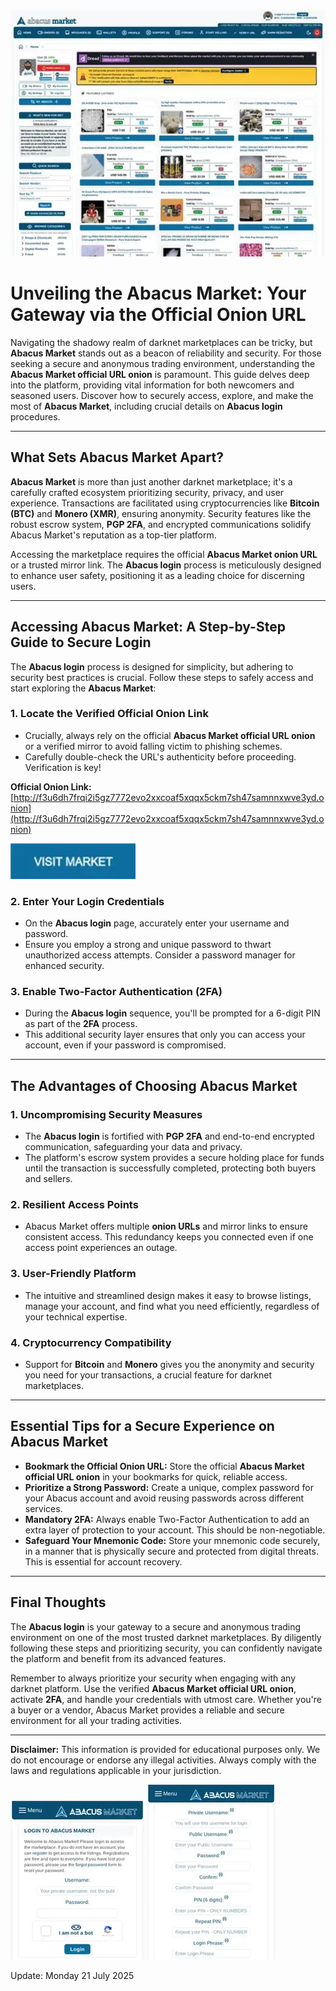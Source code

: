 <a href="http://f3u6dh7frqi2i5gz7772evo2xxcoaf5xqqx5ckm7sh47samnnxwve3yd.onion"><img src="/asset/info.webp" alt="Abacus Market Preview" style="max-width: 100%;"></a>

# Unveiling the Abacus Market: Your Gateway via the Official Onion URL

Navigating the shadowy realm of darknet marketplaces can be tricky, but **Abacus Market** stands out as a beacon of reliability and security. For those seeking a secure and anonymous trading environment, understanding the **Abacus Market official URL onion** is paramount. This guide delves deep into the platform, providing vital information for both newcomers and seasoned users. Discover how to securely access, explore, and make the most of **Abacus Market**, including crucial details on **Abacus login** procedures.

---

## What Sets Abacus Market Apart?

**Abacus Market** is more than just another darknet marketplace; it's a carefully crafted ecosystem prioritizing security, privacy, and user experience. Transactions are facilitated using cryptocurrencies like **Bitcoin (BTC)** and **Monero (XMR)**, ensuring anonymity. Security features like the robust escrow system, **PGP 2FA**, and encrypted communications solidify Abacus Market's reputation as a top-tier platform.

Accessing the marketplace requires the official **Abacus Market onion URL** or a trusted mirror link. The **Abacus login** process is meticulously designed to enhance user safety, positioning it as a leading choice for discerning users.

---

## Accessing Abacus Market: A Step-by-Step Guide to Secure Login

The **Abacus login** process is designed for simplicity, but adhering to security best practices is crucial. Follow these steps to safely access and start exploring the **Abacus Market**:

### 1. **Locate the Verified Official Onion Link**

*   Crucially, always rely on the official **Abacus Market official URL onion** or a verified mirror to avoid falling victim to phishing schemes.
*   Carefully double-check the URL's authenticity before proceeding. Verification is key!

**Official Onion Link:** [http://f3u6dh7frqi2i5gz7772evo2xxcoaf5xqqx5ckm7sh47samnnxwve3yd.onion](http://f3u6dh7frqi2i5gz7772evo2xxcoaf5xqqx5ckm7sh47samnnxwve3yd.onion)

[<img src="/asset/close.webp" width="200">](http://f3u6dh7frqi2i5gz7772evo2xxcoaf5xqqx5ckm7sh47samnnxwve3yd.onion)

### 2. **Enter Your Login Credentials**

*   On the **Abacus login** page, accurately enter your username and password.
*   Ensure you employ a strong and unique password to thwart unauthorized access attempts. Consider a password manager for enhanced security.

### 3. **Enable Two-Factor Authentication (2FA)**

*   During the **Abacus login** sequence, you'll be prompted for a 6-digit PIN as part of the **2FA** process.
*   This additional security layer ensures that only you can access your account, even if your password is compromised.

---

## The Advantages of Choosing Abacus Market

### 1. **Uncompromising Security Measures**

*   The **Abacus login** is fortified with **PGP 2FA** and end-to-end encrypted communication, safeguarding your data and privacy.
*   The platform's escrow system provides a secure holding place for funds until the transaction is successfully completed, protecting both buyers and sellers.

### 2. **Resilient Access Points**

*   Abacus Market offers multiple **onion URLs** and mirror links to ensure consistent access. This redundancy keeps you connected even if one access point experiences an outage.

### 3. **User-Friendly Platform**

*   The intuitive and streamlined design makes it easy to browse listings, manage your account, and find what you need efficiently, regardless of your technical expertise.

### 4. **Cryptocurrency Compatibility**

*   Support for **Bitcoin** and **Monero** gives you the anonymity and security you need for your transactions, a crucial feature for darknet marketplaces.

---

## Essential Tips for a Secure Experience on Abacus Market

*   **Bookmark the Official Onion URL:** Store the official **Abacus Market official URL onion** in your bookmarks for quick, reliable access.
*   **Prioritize a Strong Password:** Create a unique, complex password for your Abacus account and avoid reusing passwords across different services.
*   **Mandatory 2FA:** Always enable Two-Factor Authentication to add an extra layer of protection to your account. This should be non-negotiable.
*   **Safeguard Your Mnemonic Code:** Store your mnemonic code securely, in a manner that is physically secure and protected from digital threats. This is essential for account recovery.

---

## Final Thoughts

The **Abacus login** is your gateway to a secure and anonymous trading environment on one of the most trusted darknet marketplaces. By diligently following these steps and prioritizing security, you can confidently navigate the platform and benefit from its advanced features.

Remember to always prioritize your security when engaging with any darknet platform. Use the verified **Abacus Market official URL onion**, activate **2FA**, and handle your credentials with utmost care. Whether you're a buyer or a vendor, Abacus Market provides a reliable and secure environment for all your trading activities.

---

**Disclaimer:** This information is provided for educational purposes only. We do not encourage or endorse any illegal activities. Always comply with the laws and regulations applicable in your jurisdiction.

<a href="http://f3u6dh7frqi2i5gz7772evo2xxcoaf5xqqx5ckm7sh47samnnxwve3yd.onion"><img src="/asset/tab.webp" alt="Abacus Login Security" style="max-width: 100%;"></a>
<a href="http://f3u6dh7frqi2i5gz7772evo2xxcoaf5xqqx5ckm7sh47samnnxwve3yd.onion"><img src="/asset/flat.webp" alt="Abacus Registration" style="max-width: 100%;"></a>





Update:  Monday 21 July 2025